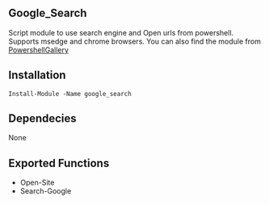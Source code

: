 ## Google_Search

 Script module to use search engine and Open urls from powershell. Supports msedge and chrome browsers.
 You can also find the module from [PowershellGallery](https://www.powershellgallery.com) 

## Installation

 ```Install-Module -Name google_search``` 


## Dependecies

 None

## Exported Functions

 * Open-Site
 * Search-Google
